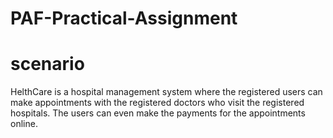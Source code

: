 # PAF-Practical-Assignment

<h1>scenario</h1>
<p>HelthCare is a hospital management system where the registered users can make appointments with
the registered doctors who visit the registered hospitals. The users can even make the payments for
the appointments online.</p>
